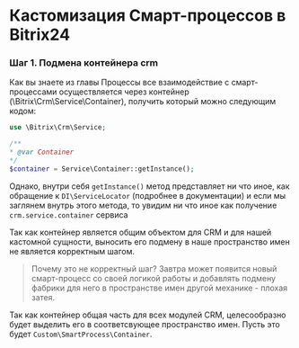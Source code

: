# Кастомизация Смарт-процессов в Bitrix24

### Шаг 1. Подмена контейнера crm
Как вы знаете из главы Процессы все взаимодействие с смарт-процессами осуществляется через контейнер (\Bitrix\Crm\Service\Container), получить который можно следующим кодом:
```php
use \Bitrix\Crm\Service;

/**
* @var Container
*/
$container = Service\Container::getInstance();
```
Однако, внутри себя `getInstance()` метод представляет ни что иное, как обращение к `DI\ServiceLocator` (подробнее в документации) и если мы заглянем внутрь этого метода, то увидим ни что иное как получение `crm.service.container` сервиса

Так как контейнер является общим объектом для CRM и для нашей кастомной сущности, выносить его подмену в наше пространство имен не является корректным шагом.


> Почему это не корректный шаг? Завтра может появится новый смарт-процесс со своей логикой работы и добавлять подмену фабрики для него в пространстве имен другой механике - плохая затея.

Так как контейнер общая часть для всех модулей CRM, целесообразно будет выделить его в соответсвующее пространство имен. Пусть это будет `Custom\SmartProcess\Container`.

